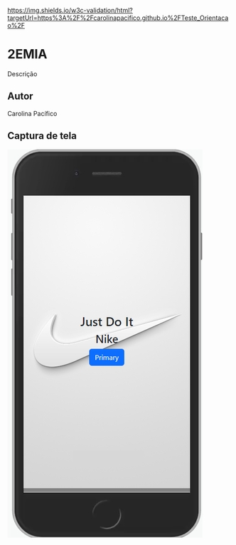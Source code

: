 https://img.shields.io/w3c-validation/html?targetUrl=https%3A%2F%2Fcarolinapacifico.github.io%2FTeste_Orientacao%2F
# 2EMIA
Descrição 
## Autor
Carolina Pacífico
## Captura de tela
!["alt" - descrição da imagem](https://github.com/CarolinaPacifico/Teste_Orientacao/blob/main/img/Capture.PNG)

